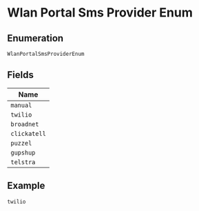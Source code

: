 
# Wlan Portal Sms Provider Enum

## Enumeration

`WlanPortalSmsProviderEnum`

## Fields

| Name |
|  --- |
| `manual` |
| `twilio` |
| `broadnet` |
| `clickatell` |
| `puzzel` |
| `gupshup` |
| `telstra` |

## Example

```
twilio
```

